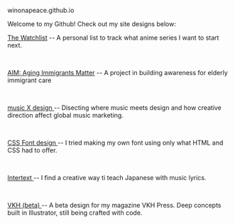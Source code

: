 winonapeace.github.io

<html>

<body>

<p> Welcome to my Github! Check out my site designs below:

<br/>

<a href="https://www.winonapeace.github.io/collection">The Watchlist</a> -- A personal list to track what anime series I want to start next. 

<br/>

<a href="https://www.winonapeace.github.io/junior-design_output2"> AIM: Aging Immigrants Matter</a> -- A project in building awareness for elderly immigrant care 

<br/>

<a href="https://www.winonapeace.github.io/musicxdesign"> music X design </a> -- Disecting where music meets design and how creative direction affect global music marketing.

<br/>

<a href="https://www.winonapeace.github.io/cssfont"> CSS Font design </a> -- I tried making my own font using only what HTML and CSS had to offer.

<br/>

<a href="https://www.winonapeace.github.io/intertext"> Intertext </a> -- I find  a creative way ti teach Japanese with music lyrics.

<br/>

<a href="https://www.winonapeace.github.io/VKH (beta)"> VKH (beta) </a> -- A beta design for my magazine VKH Press. Deep concepts built in Illustrator, still being crafted with code.

</p>

</body>

</html>
